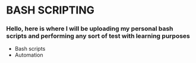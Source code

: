 # BASH SCRIPTING

### Hello, here is where I will be uploading my personal bash scripts and performing any sort of test with learning purposes

+ Bash scripts
+ Automation



